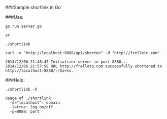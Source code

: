 ###Sample shortlink in Go

###Use:

    go run server.go

    or

    ./shortlink

    curl -v "http://localhost:8888/api/shorten" -d "http://frelleto.com"

    2014/12/06 21:48:47 Initializer server in port 8888...
    2014/12/06 21:57:58 URL http://frelleto.com successfully shortened to http://localhost:8888/r/Xz+ss.
###Help:

    ./shortlink -h

    Usage of ./shortlink:
      -d="localhost": domain
      -l=true: log on/off
      -p=8888: port
